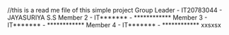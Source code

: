 //this is a read me file of this simple project
Group Leader - IT20783044 - JAYASURIYA S.S
Member 2 - IT******* - ************
Member 3 - IT******* - ************
Member 4 - IT******* - ************  xxsxsx